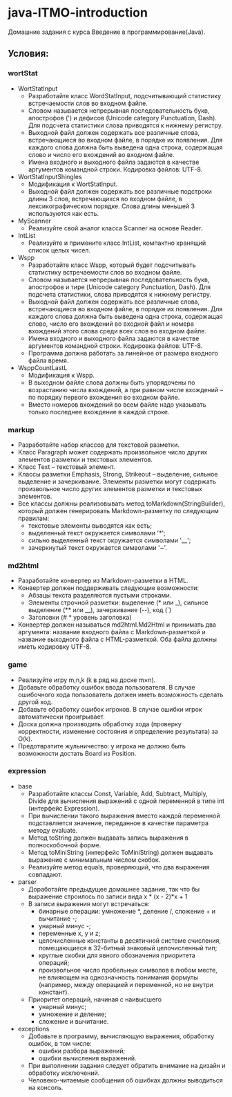 # java-ITMO-introduction
Домашние задания с курса Введение в программирование(Java).
## Условия:
### wortStat
* WortStatInput
  * Разработайте класс WordStatInput, подсчитывающий статистику встречаемости слов во входном файле.
  * Словом называется непрерывная последовательность букв, апострофов (') и дефисов (Unicode category Punctuation, Dash). Для подсчета статистики слова приводятся к нижнему регистру.
  * Выходной файл должен содержать все различные слова, встречающиеся во входном файле, в порядке их появления. Для каждого слова должна быть выведена одна строка, содержащая слово и число его вхождений во входном файле.
  * Имена входного и выходного файла задаются в качестве аргументов командной строки. Кодировка файлов: UTF-8.
* WortStatInputShingles
  * Модификация к WortStatInput.
  * Выходной файл должен содержать все различные подстроки длины 3 слов, встречающихся во входном файле, в лексикографическом порядке. Слова длины меньшей 3 используются как есть.
* MyScanner
  * Реализуйте свой аналог класса Scanner на основе Reader.
* IntList
  * Реализуйте и примените класс IntList, компактно хранящий список целых чисел.
* Wspp
  * Разработайте класс Wspp, который будет подсчитывать статистику встречаемости слов во входном файле.
  * Словом называется непрерывная последовательность букв, апострофов и тире (Unicode category Punctuation, Dash). Для подсчета статистики, слова приводятся к нижнему регистру.
  * Выходной файл должен содержать все различные слова, встречающиеся во входном файле, в порядке их появления. Для каждого слова должна быть выведена одна строка, содержащая слово, число его вхождений во входной файл и номера вхождений этого слова среди всех слов во входном файле.
  * Имена входного и выходного файла задаются в качестве аргументов командной строки. Кодировка файлов: UTF-8.
  * Программа должна работать за линейное от размера входного файла время.
* WsppCountLastL
  * Модификация к Wspp.
  * В выходном файле слова должны быть упорядочены по возрастанию числа вхождений, а при равном числе вхождений – по порядку первого вхождения во входном файле.
  * Вместо номеров вхождений во всем файле надо указывать только последнее вхождение в каждой строке.
### markup
  * Разработайте набор классов для текстовой разметки.
  * Класс Paragraph может содержать произвольное число других элементов разметки и текстовых элементов.
  * Класс Text – текстовый элемент.
  * Классы разметки Emphasis, Strong, Strikeout – выделение, сильное выделение и зачеркивание. Элементы разметки могут содержать произвольное число других элементов разметки и текстовых элементов.
  * Все классы должны реализовывать метод toMarkdown(StringBuilder), который должен генерировать Markdown-разметку по следующим правилам:
    * текстовые элементы выводятся как есть;
    * выделенный текст окружается символами '*';
    * сильно выделенный текст окружается символами '__';
    * зачеркнутый текст окружается символами '~'.
### md2html
  * Разработайте конвертер из Markdown-разметки в HTML.
  * Конвертер должен поддерживать следующие возможности:
    * Абзацы текста разделяются пустыми строками.
    * Элементы строчной разметки: выделение (* или _), сильное выделение (** или __), зачеркивание (--), код (`)
    * Заголовки (# * уровень заголовка)
  * Конвертер должен называться md2html.Md2Html и принимать два аргумента: название входного файла с Markdown-разметкой и название выходного файла c HTML-разметкой. Оба файла должны иметь кодировку UTF-8.
### game 
  * Реализуйте игру m,n,k (k в ряд на доске m×n).
  * Добавьте обработку ошибок ввода пользователя. В случае ошибочного хода пользователь должен иметь возможность сделать другой ход.
  * Добавьте обработку ошибок игроков. В случае ошибки игрок автоматически проигрывает.
  * Доска должна производить обработку хода (проверку корректности, изменение состояния и определение результата) за O(k).
  * Предотвратите жульничество: у игрока не должно быть возможности достать Board из Position.
### expression
* base
  * Разработайте классы Const, Variable, Add, Subtract, Multiply, Divide для вычисления выражений с одной переменной в типе int (интерфейс Expression).          
  * При вычислении такого выражения вместо каждой переменной подставляется значение, переданное в качестве параметра методу evaluate.
  * Метод toString должен выдавать запись выражения в полноскобочной форме.
  * Метод toMiniString (интерфейс ToMiniString) должен выдавать выражение с минимальным числом скобок.
  * Реализуйте метод equals, проверяющий, что два выражения совпадают.
* parser
  * Доработайте предыдущее домашнее задание, так что бы выражение строилось по записи вида
x * (x - 2)*x + 1
  * В записи выражения могут встречаться:
    * бинарные операции: умножение *, деление /, сложение + и вычитание -;
    * унарный минус -;
    * переменные x, y и z;
    * целочисленные константы в десятичной системе счисления, помещающиеся в 32-битный знаковый целочисленный тип;
    * круглые скобки для явного обозначения приоритета операций;
    * произвольное число пробельных символов в любом месте, не влияющем на однозначность понимания формулы (например, между операцией и переменной, но не внутри констант).
  * Приоритет операций, начиная с наивысшего
    * унарный минус;
    * умножение и деление;
    * сложение и вычитание.
* exceptions
  * Добавьте в программу, вычисляющую выражения, обработку ошибок, в том числе:
    * ошибки разбора выражений;
    * ошибки вычисления выражений.            
  * При выполнении задания следует обратить внимание на дизайн и обработку исключений.
  * Человеко-читаемые сообщения об ошибках должны выводиться на консоль.
